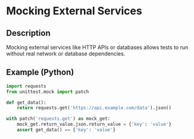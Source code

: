 # Mocking External Services

## Description
Mocking external services like HTTP APIs or databases allows tests to run without real network or database dependencies.

## Example (Python)
```python
import requests
from unittest.mock import patch

def get_data():
    return requests.get('https://api.example.com/data').json()

with patch('requests.get') as mock_get:
    mock_get.return_value.json.return_value = {'key': 'value'}
    assert get_data() == {'key': 'value'}
```
